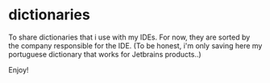 # dictionaries
To share dictionaries that i use with my IDEs.
For now, they are sorted by the company responsible for the IDE.
(To be honest, i'm only saving here my portuguese dictionary that works for Jetbrains products..)

Enjoy!
